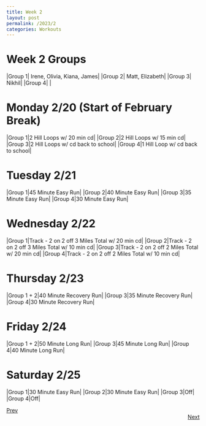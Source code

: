 ```yaml
---
title: Week 2
layout: post
permalink: /2023/2
categories: Workouts
---
```



# Week 2 Groups

|Group 1| Irene, Olivia, Kiana, James|
|Group 2| Matt, Elizabeth|
|Group 3| Nikhil|
|Group 4| |

# Monday 2/20 (Start of February Break)

|Group 1|2 Hill Loops w/ 20 min cd|
|Group 2|2 Hill Loops w/ 15 min cd|
|Group 3|2 Hill Loops w/ cd back to school|
|Group 4|1 Hill Loop w/ cd back to school|

# Tuesday 2/21

|Group 1|45 Minute Easy Run|
|Group 2|40 Minute Easy Run|
|Group 3|35 Minute Easy Run|
|Group 4|30 Minute Easy Run|

# Wednesday 2/22

|Group 1|Track - 2 on 2 off 3 Miles Total w/ 20 min cd|
|Group 2|Track - 2 on 2 off 3 Miles Total w/ 10 min cd|
|Group 3|Track - 2 on 2 off 2 Miles Total w/ 20 min cd|
|Group 4|Track - 2 on 2 off 2 Miles Total w/ 10 min cd|

# Thursday 2/23

|Group 1 + 2|40 Minute Recovery Run|
|Group 3|35 Minute Recovery Run|
|Group 4|30 Minute Recovery Run|

# Friday 2/24

|Group 1 + 2|50 Minute Long Run|
|Group 3|45 Minute Long Run|
|Group 4|40 Minute Long Run|

# Saturday 2/25

|Group 1|30 Minute Easy Run|
|Group 2|30 Minute Easy Run|
|Group 3|Off|
|Group 4|Off|


<div style="text-align: left"> <a href="{{site.baseurl}}/2023/1">Prev</a></div> 
<div style="text-align: right"> <a href="{{site.baseurl}}/2023/3">Next</a></div>